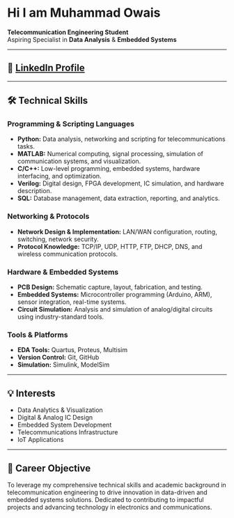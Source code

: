 # Hi I am Muhammad Owais

**Telecommunication Engineering Student**  
Aspiring Specialist in **Data Analysis** & **Embedded Systems**

---

## 🔗 [LinkedIn Profile](https://www.linkedin.com/in/muhammad-owais-7a442b293)

---

## 🛠️ Technical Skills

### Programming & Scripting Languages
- **Python:** Data analysis, networking and scripting for telecommunications tasks.
- **MATLAB:** Numerical computing, signal processing, simulation of communication systems, and visualization.
- **C/C++:** Low-level programming, embedded systems, hardware interfacing, and optimization.
- **Verilog:** Digital design, FPGA development, IC simulation, and hardware description.
- **SQL:** Database management, data extraction, reporting, and analytics.

### Networking & Protocols
- **Network Design & Implementation:** LAN/WAN configuration, routing, switching, network security.
- **Protocol Knowledge:** TCP/IP, UDP, HTTP, FTP, DHCP, DNS, and wireless communication protocols.

### Hardware & Embedded Systems
- **PCB Design:** Schematic capture, layout, fabrication, and testing.
- **Embedded Systems:** Microcontroller programming (Arduino, ARM), sensor integration, real-time systems.
- **Circuit Simulation:** Analysis and simulation of analog/digital circuits using industry-standard tools.

### Tools & Platforms
- **EDA Tools:** Quartus, Proteus, Multisim
- **Version Control:** Git, GitHub
- **Simulation:** Simulink, ModelSim

---

## 💡 Interests
- Data Analytics & Visualization
- Digital & Analog IC Design
- Embedded System Development
- Telecommunications Infrastructure
- IoT Applications

---

## 🎯 Career Objective
To leverage my comprehensive technical skills and academic background in telecommunication engineering to drive innovation in data-driven and embedded systems solutions. Dedicated to contributing to impactful projects and advancing technology in electronics and communications.
